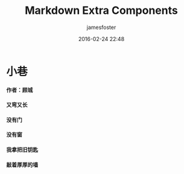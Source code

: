 ﻿---
title: "Markdown Extra Components"
layout: post
date: 2016-02-24 22:48
image: /assets/images/markdown.jpg
headerImage: false
tag:
- markdown
- components
- extra
category: blog
author: jamesfoster
---
# 小巷
#### 作者：顾城
#### 又弯又长
#### 没有门
#### 没有窗
#### 我拿把旧钥匙
#### 敲着厚厚的墙